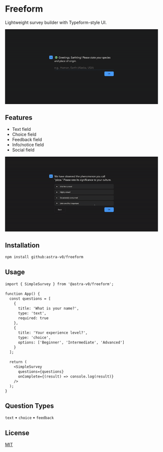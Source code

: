 # Freeform

Lightweight survey builder with Typeform-style UI.

[![React Demo](/assets/demo.gif)](demo-react/)

## Features

- Text field
- Choice field
- Feedback field
- Info/notice field
- Social field

[![React Demo](/assets/demo2.gif)](demo-react/)

## Installation

```bash
npm install github:astra-v0/freeform
```

## Usage

```tsx
import { SimpleSurvey } from '@astra-v0/freeform';

function App() {
  const questions = [
    {
      title: 'What is your name?',
      type: 'text',
      required: true
    },
    {
      title: 'Your experience level?',
      type: 'choice',
      options: ['Beginner', 'Intermediate', 'Advanced']
    }
  ];

  return (
    <SimpleSurvey 
      questions={questions}
      onComplete={(result) => console.log(result)}
    />
  );
}
```

## Question Types

`text` • `choice` • `feedback`

## License

[MIT](LICENSE)
